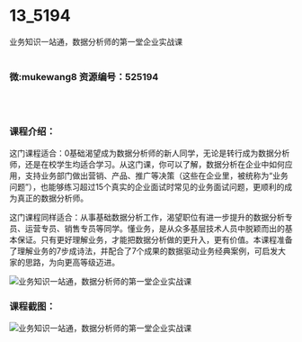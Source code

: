 # 13_5194
业务知识一站通，数据分析师的第一堂企业实战课
<br/></br>
<h3>微:mukewang8 资源编号：525194</h3>
<br/></br>
<h3>课程介绍：</h3>
<p>这门课程适合：0基础渴望成为<a title="查看与 数据分析师 相关的文章" target="_blank">数据分析师</a>的新人同学，无论是转行成为<a title="查看与 数据分析师 相关的文章" target="_blank">数据分析师</a>，还是在校学生均适合学习。从这门课，你可以了解，数据分析在企业中如何应用，支持业务部门做出营销、产品、推广等决策（这些在企业里，被统称为“业务问题”），也能够练习超过15个真实的企业面试时常见的业务面试问题，更顺利的成为真正的数据分析师。</p>
<p>这门课程同样适合：从事基础数据分析工作，渴望职位有进一步提升的数据分析专员、运营专员、销售专员等同学。懂业务，是从众多基层技术人员中脱颖而出的基本保证。只有更好理解业务，才能把数据分析做的更升入，更有价值。本课程准备了理解业务的7步成诗法，并配合了7个成果的数据驱动业务经典案例，可启发大家的思路，为向更高等级迈进。</p>
<p><img src="https://www.ko996.com/wp-content/uploads/img/2019/06/1-37-300x169.png" alt="业务知识一站通，数据分析师的第一堂企业实战课"></p>
<h3>课程截图：</h3>
<p><img src="https://www.ko996.com/wp-content/uploads/img/2019/06/2-36.png" alt="业务知识一站通，数据分析师的第一堂企业实战课"></p>
